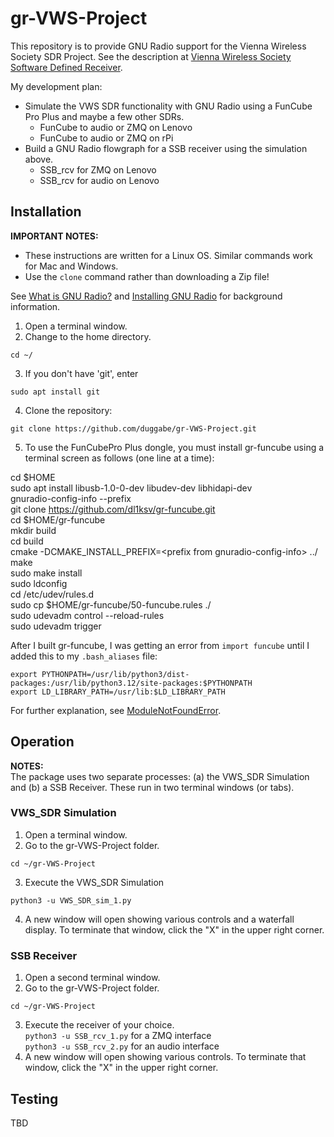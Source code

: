 # gr-VWS-Project

This repository is to provide GNU Radio support for the Vienna Wireless Society SDR Project. See the description at [Vienna Wireless Society Software Defined Receiver](https://github.com/KI3P/VWS-SDR/?tab=readme-ov-file#vienna-wireless-society-software-defined-receiver-vws-sdr).

My development plan:
* Simulate the VWS SDR functionality with GNU Radio using a FunCube Pro Plus and maybe a few other SDRs.
  - FunCube to audio or ZMQ on Lenovo
  - FunCube to audio or ZMQ on rPi
* Build a GNU Radio flowgraph for a SSB receiver using the simulation above.
  - SSB_rcv for ZMQ on Lenovo
  - SSB_rcv for audio on Lenovo

## Installation
**IMPORTANT NOTES:**

* These instructions are written for a Linux OS. Similar commands work for Mac and Windows.
* Use the `clone` command rather than downloading a Zip file!

See [What is GNU Radio?](https://wiki.gnuradio.org/index.php/What_is_GNU_Radio%3F) and [Installing GNU Radio](https://wiki.gnuradio.org/index.php/InstallingGR) for background information.

1. Open a terminal window.
2. Change to the home directory.  
```
cd ~/  
```
3. If you don't have 'git', enter  
```
sudo apt install git  
```
4. Clone the repository:  
```
git clone https://github.com/duggabe/gr-VWS-Project.git
```
5. To use the FunCubePro Plus dongle, you must install gr-funcube using a terminal screen as follows (one line at a time):  

  cd $HOME  
  sudo apt install libusb-1.0-0-dev libudev-dev libhidapi-dev  
  gnuradio-config-info --prefix  
  git clone https://github.com/dl1ksv/gr-funcube.git  
  cd $HOME/gr-funcube  
  mkdir build  
  cd build  
  cmake -DCMAKE_INSTALL_PREFIX=\<prefix from gnuradio-config-info\> ../  
  make  
  sudo make install  
  sudo ldconfig  
  cd /etc/udev/rules.d  
  sudo cp $HOME/gr-funcube/50-funcube.rules ./  
  sudo udevadm control --reload-rules  
  sudo udevadm trigger  

After I built gr-funcube, I was getting an error from `import funcube` until I added this to my `.bash_aliases` file:
```
export PYTHONPATH=/usr/lib/python3/dist-packages:/usr/lib/python3.12/site-packages:$PYTHONPATH
export LD_LIBRARY_PATH=/usr/lib:$LD_LIBRARY_PATH
```

For further explanation, see [ModuleNotFoundError](https://wiki.gnuradio.org/index.php/ModuleNotFoundError).

## Operation
**NOTES:**  
The package uses two separate processes: (a) the VWS_SDR Simulation and (b) a SSB Receiver. These run in two terminal windows (or tabs).

### VWS_SDR Simulation

1. Open a terminal window.
2. Go to the gr-VWS-Project folder.  
```
cd ~/gr-VWS-Project
```
3. Execute the VWS_SDR Simulation
```
python3 -u VWS_SDR_sim_1.py
```
4. A new window will open showing various controls and a waterfall display. To terminate that window, click the "X" in the upper right corner.

### SSB Receiver

1. Open a second terminal window.
2. Go to the gr-VWS-Project folder.  
```
cd ~/gr-VWS-Project
```
3. Execute the receiver of your choice.  
    `python3 -u SSB_rcv_1.py`    for a ZMQ interface  
    `python3 -u SSB_rcv_2.py`    for an audio interface  
4. A new window will open showing various controls. To terminate that window, click the "X" in the upper right corner.

## Testing

TBD



